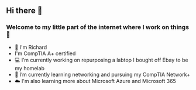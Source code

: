 ## Hi there 👋
### Welcome to my little part of the internet where I work on things :scroll:
<!--
**Tech-Bits-By-Richard/Tech-Bits-By-Richard** is a ✨ _special_ ✨ repository because its `README.md` (this file) appears on your GitHub profile.

Here are some ideas to get you started:
-- Make a reddit
  ---- Identify Some reddit Groups I follow
  ---- 
  ---- Fun Fact:
  ### Why IT? Section
-->
- :information_desk_person: I'm Richard
- I'm CompTIA A+ certified
- :computer: I’m currently working on repurposing a labtop I bought off Ebay to be my homelab
- 🌱 I’m currently learning networking and pursuing my CompTIA Network+
- :cloud: I'm also learning more about Microsoft Azure and Microsoft 365

